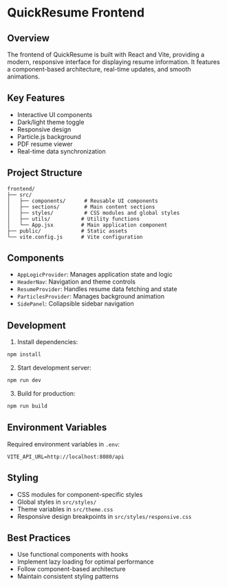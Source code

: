 # QuickResume Frontend

## Overview
The frontend of QuickResume is built with React and Vite, providing a modern, responsive interface for displaying resume information. It features a component-based architecture, real-time updates, and smooth animations.

## Key Features
- Interactive UI components
- Dark/light theme toggle
- Responsive design
- Particle.js background
- PDF resume viewer
- Real-time data synchronization

## Project Structure
```
frontend/
├── src/
│   ├── components/      # Reusable UI components
│   ├── sections/        # Main content sections
│   ├── styles/          # CSS modules and global styles
│   ├── utils/          # Utility functions
│   └── App.jsx         # Main application component
├── public/             # Static assets
└── vite.config.js      # Vite configuration
```

## Components
- `AppLogicProvider`: Manages application state and logic
- `HeaderNav`: Navigation and theme controls
- `ResumeProvider`: Handles resume data fetching and state
- `ParticlesProvider`: Manages background animation
- `SidePanel`: Collapsible sidebar navigation

## Development
1. Install dependencies:
```bash
npm install
```

2. Start development server:
```bash
npm run dev
```

3. Build for production:
```bash
npm run build
```

## Environment Variables
Required environment variables in `.env`:
```env
VITE_API_URL=http://localhost:8080/api
```

## Styling
- CSS modules for component-specific styles
- Global styles in `src/styles/`
- Theme variables in `src/theme.css`
- Responsive design breakpoints in `src/styles/responsive.css`

## Best Practices
- Use functional components with hooks
- Implement lazy loading for optimal performance
- Follow component-based architecture
- Maintain consistent styling patterns
